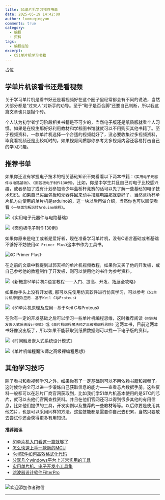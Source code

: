 ```yaml
---
title: 51单片机学习推荐书单
date: 2025-05-19 14:42:00
author: luomuqingyun
comments: true
category:
  - 编程
  - 资料
tags:
  - 编程经验
excerpt:
  - C51单片机学习书籍
---
```

占位
## 学单片机该看书还是看视频
关于学习单片机是看书好还是看视频好在这个圈子里经常都会有不同的说法，当然大部分都是“过来人”对新手的劝导。至于“鞋子是否合脚”还要自己判断，所以我这篇文章也只是抛个砖。

个人认为初学者学习阶段相关书籍是不可少的，当然电子版还是纸质版就看个人习惯。如果是在校生那好好利用教材和学校图书馆就就可以不用购买其他书籍了。至于视频资料，一款单片机选择一个合适的视频就好了，没必要收集过多视频资料，毕竟看视频还是比较耗时的，如果视频同质那你参考太多视频内容还容易打击自己的学习兴趣。
## 推荐书单
如果你还没有掌握电子技术的相关基础知识不妨看看以下两本书籍：`《实用电子元器件与电路基础》`、`《面包板电子制作130例》`。比如，你是中学生并且自己对电子比较感兴趣，或者参加了或有计划参加青少年蓝桥杯竞赛的话可以先了解一些基础的电子技术知识。如果自己买面包板和元器件回来动手搭建电路那就更好了，当然蓝桥杯单片机方向使用的单片机是arduino的，这一块以后再做介绍，当然你也可以顺便看看`《一块面包板玩转Arduino编程》`。

![`《实用电子元器件与电路基础》`](https://files.mdnice.com/user/38598/976bd408-29ac-4aa1-8a0d-bc2fbe0f77dc.png)

![`《面包板电子制作130例》`](https://files.mdnice.com/user/38598/9f94a39e-c964-4701-b2f6-284e194c1623.png)

如果你原来是电工或者是爱好者，现在准备学习单片机，没有C语言基础或者基础不够好不妨使用`《C Primer Plus》`这本书作为工具书。

![`《C Primer Plus》`](https://files.mdnice.com/user/38598/0dfe1664-4639-4e5d-aef6-819fff485f69.png)

在之前的文章中我提到过郭天祥的单片机视频教程，如果你又买了他的开发板，或自己参考他的教程制作了开发板，则可以使用他的书作为参考资料。

![`《新概念51单片机C语言教程——入门、提高、开发、拓展全攻略》`](https://files.mdnice.com/user/38598/2b4db9df-f288-4ae8-b781-6c9f36fdf61f.png)

如果你手头上没有开发板, 那可以先使用仿真软件进行仿真学习，可以参考`《51单片机原理及应用--基于Keil C与Proteus》`

![`《51单片机原理及应用--基于Keil C与Proteus》`](https://files.mdnice.com/user/38598/b245ef1b-f980-467e-ae97-0e890847502e.png)

在你有一定的开发基础之后可以学习一些单片机编程思维，这时推荐阅读`《时间触发嵌入式系统设计模式》`或`《单片机编程魔法师之高级裸编程思想》`这两本书，目前这两本书好像没出版了，所以如果不能获取到纸质数据则可以找一下电子版的资料。

![`《时间触发嵌入式系统设计模式》`](https://files.mdnice.com/user/38598/e6e2cac4-00e7-4831-b7dc-0dbb6b8739ed.png)

![`《单片机编程魔法师之高级裸编程思想》`](https://files.mdnice.com/user/38598/e49cd47b-2024-4fd1-a18a-91fa0fd57472.png)

## 其他学习技巧
除了看书和看视频学习之外，如果你有了一定基础则可以不用依赖书籍和视频了。这时候你完全可以进一步锻炼自己获取信息的能力——查看芯片数据手册。这些资料一般都可以在芯片厂商官网获取到，比如我们学51单片机基本使用的是STC的芯片，就可以去他们官网查找资料。并且在他们官网还可以得到很多其他的有用信息，比如他们提供的工具，开发实例以及推荐的一些教材等等。以后你要是使用其他芯片，也是可以采用同样的方法。这些技能都是需要你自己去积累，当然只要敢去尝试你还会获得更多有用知识。

#### 推荐阅读
- [51单片机入门看这一篇就够了](https://mp.weixin.qq.com/s?__biz=MzI1OTQ4MTg4Ng==&mid=2247485523&idx=1&sn=b7fcd1b86e2467d6f03b1a520c39bb06&chksm=ea790022dd0e893452c4994fa16d63111b16d9878c303712f695b58b7af360b7b18c1ed4b201&token=1711068967&lang=zh_CN#rd)
- [怎么快速上手一款新的MCU](https://mp.weixin.qq.com/s?__biz=MzI1OTQ4MTg4Ng==&mid=2247485581&idx=1&sn=b36e6536717774f7931c7aa93d5b237a&chksm=ea7900fcdd0e89ea0db13737720edc996fcb3fdbab3e43b4a92316240ac66d4b5a8bf9a07e78&token=466212876&lang=zh_CN#rd)
- [Keil软件如何高效格式化代码](https://mp.weixin.qq.com/s?__biz=MzI1OTQ4MTg4Ng==&mid=2247485572&idx=1&sn=17cefa35d9d660083d419a7e9b6db6f7&chksm=ea7900f5dd0e89e35b65ba26354cc69ad24f686d8e18abd34e0932567a9345e8c9ed653eee6b&token=1711068967&lang=zh_CN#rd)
- [分享几个windows平台上非常实用的工具](https://mp.weixin.qq.com/s?__biz=MzI1OTQ4MTg4Ng==&mid=2247485420&idx=2&sn=728ca4abbadf7caf51c392e7d7045cbe&chksm=ea790f9ddd0e868b9fa162c80db1876199845f387bbe851c8d38a4e8412329ae635916c13cfb&token=1711068967&lang=zh_CN#rd)
- [实用单片机、电子开发小工具集](https://mp.weixin.qq.com/s?__biz=MzI1OTQ4MTg4Ng==&mid=2247485606&idx=1&sn=2b433faa2e436fc762dc538c9cf3fe14&chksm=ea7900d7dd0e89c169f8948ff3d423016c8f51f1c914eb7b0d20cba8145b9ffa54815915d67b&token=1580674001&lang=zh_CN#rd)
- [滤波器设计软件FilterPro](https://mp.weixin.qq.com/s?__biz=MzI1OTQ4MTg4Ng==&mid=2247484080&idx=1&sn=72ceac0e9c7a2601201431ca847c82f9&chksm=ea790ac1dd0e83d7630ec80d2e28acc9b99d88812d9bff7aa6b957a2352b2231d2bbf27e6d65&token=1854026269&lang=zh_CN#rd)
----
![欢迎添加作者微信](https://files.mdnice.com/user/38598/37e7b97e-a5c7-44d1-9e48-bbe22ab3141d.jpg)

----